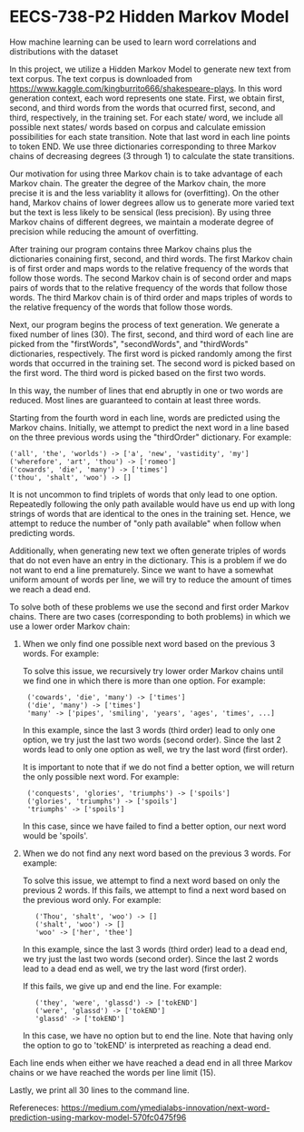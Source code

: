 # EECS-738-P2 Hidden Markov Model


How machine learning can be used to learn word correlations and distributions with the dataset

In this project, we utilize a Hidden Markov Model to generate new text from text corpus.
The text corpus is downloaded from https://www.kaggle.com/kingburrito666/shakespeare-plays. In this word generation context, each word represents one state. First, we obtain first, second, and third words from the words that ocurred first, second, and third, respectively, in the training set.  For each state/ word, we include all possible next states/ words based on corpus and calculate emission possibilities for each state transition. Note that last word in each line points to token END. We use three dictionaries corresponding to three Markov chains of decreasing degrees (3 through 1) to calculate the state transitions.

Our motivation for using three Markov chain is to take advantage of each Markov chain. The greater the degree of the Markov chain, the more precise it is and the less variablity it allows for (overfitting). On the other hand, Markov chains of lower degrees allow us to generate more varied text but the text is less likely to be sensical (less precision). By using three Markov chains of different degrees, we maintain a moderate degree of precision while reducing the amount of overfitting.

After training our program contains three Markov chains plus the dictionaries conaining first, second, and third words. The first Markov chain is of first order and maps words to the relative frequency of the words that follow those words. The second Markov chain is of second order and maps pairs of words that to the relative frequency of the words that follow those words. The third Markov chain is of third order and maps triples of words to the relative frequency of the words that follow those words.

Next, our program begins the process of text generation. We generate a fixed number of lines (30). The first, second, and third word of each line are picked from the "firstWords", "secondWords", and "thirdWords" dictionaries, respectively. The first word is picked randomly among the first words that occurred in the training set. The second word is picked based on the first word. The third word is picked based on the first two words.

In this way, the number of lines that end abruptly in one or two words are reduced. Most lines are guaranteed to contain at least three words.

Starting from the fourth word in each line, words are predicted using the Markov chains. Initially, we attempt to predict the next word in a line based on the three previous words using the "thirdOrder" dictionary. For example:

    ('all', 'the', 'worlds') -> ['a', 'new', 'vastidity', 'my']
    ('wherefore', 'art', 'thou') -> ['romeo']
    ('cowards', 'die', 'many') -> ['times']
    ('thou', 'shalt', 'woo') -> []

It is not uncommon to find triplets of words that only lead to one option. Repeatedly following the only path available would have us end up with long strings of words that are identical to the ones in the training set. Hence, we attempt to reduce the number of "only path available" when follow when predicting words.

Additionally, when generating new text we often generate triples of words that do not even have an entry in the dictionary. This is a problem if we do not want to end a line prematurely. Since we want to have a somewhat uniform amount of words per line,
we will try to reduce the amount of times we reach a dead end.

To solve both of these problems we use the second and first order Markov chains. There are two cases (corresponding to both problems) in which we use a lower order Markov chain:

1) When we only find one possible next word based on the previous 3 words. For example:

    To solve this issue, we recursively try lower order Markov chains until we find one in which there is more than one option. For example:

        ('cowards', 'die', 'many') -> ['times']
        ('die', 'many') -> ['times']
        'many' -> ['pipes', 'smiling', 'years', 'ages', 'times', ...]

    In this example, since the last 3 words (third order) lead to only one option, we try just the last two words (second order). Since the last 2 words lead to only one option as well, we try the last word (first order).

    It is important to note that if we do not find a better option, we will return the only possible next word. For example:

        ('conquests', 'glories', 'triumphs') -> ['spoils']
        ('glories', 'triumphs') -> ['spoils']
        'triumphs' -> ['spoils']

    In this case, since we have failed to find a better option, our next word would be 'spoils'.

2) When we do not find any next word based on the previous 3 words. For example:

    To solve this issue, we attempt to find a next word based on only the previous 2 words. If this fails, we attempt to find a next word based on the previous word only. For example:

          ('Thou', 'shalt', 'woo') -> []
          ('shalt', 'woo') -> []
          'woo' -> ['her', 'thee']

    In this example, since the last 3 words (third order) lead to a dead end, we try just the last two words (second order). Since the last 2 words lead to a dead end as well, we try the last word (first order).

    If this fails, we give up and end the line. For example:

          ('they', 'were', 'glassd') -> ['tokEND']
          ('were', 'glassd') -> ['tokEND']
          'glassd' -> ['tokEND']

    In this case, we have no option but to end the line. Note that having only the option to go to 'tokEND' is interpreted as reaching a dead end.


Each line ends when either we have reached a dead end in all three Markov chains or we have reached the words per line limit (15).

Lastly, we print all 30 lines to the command line.

Refereneces:
    https://medium.com/ymedialabs-innovation/next-word-prediction-using-markov-model-570fc0475f96
